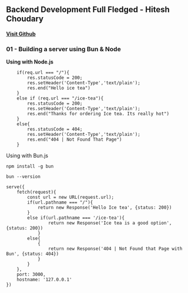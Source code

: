 ## Backend Development Full Fledged - Hitesh Choudary

#### [Visit Github](https://github.com/ParvezMah/Backend_Development_Hitesh_Choudary_2024.git)

### 01 - Building a server using Bun & Node

**Using with Node.js**

```
    if(req.url === "/"){
        res.statusCode = 200;
        res.setHeader('Content-Type','text/plain');
        res.end("Hello ice tea")
    }
    else if (req.url === "/ice-tea"){
        res.statusCode = 200;
        res.setHeader('Content-Type','text/plain');
        res.end("Thanks for ordering Ice tea. Its really hot")
    }
    else{
        res.statusCode = 404;
        res.setHeader('Content-Type','text/plain');
        res.end("404 | Not Found That Page")
    }
```

Using with Bun.js
```
npm install -g bun

bun --version
```

```
serve({
    fetch(request){
        const url = new URL(request.url);
        if(url.pathname === "/"){
            return new Response('Hello Ice tea', {status: 200})
        }
        else if(url.pathname === '/ice-tea'){
                return new Response('Ice tea is a good option', {status: 200})
            }
        else{
            {
                return new Response('404 | Not Found that Page with Bun', {status: 404})
            }
        }
    },
    port: 3000,
    hostname: '127.0.0.1'
})
```